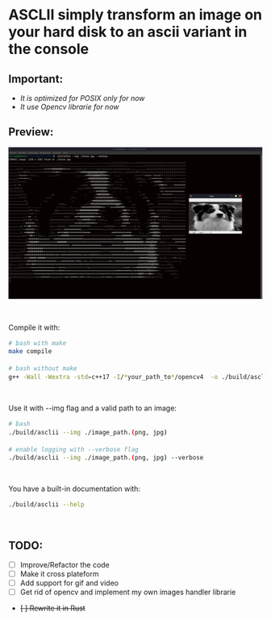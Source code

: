 # ASCLII simply transform an image on your hard disk to an ascii variant in the console

## Important:
- *It is optimized for POSIX only for now*
- *It use Opencv librarie for now*

## Preview:
![Aperçu du programme](preview.png)

</br>

Compile it with:
```bash
# bash with make
make compile

# bash without make
g++ -Wall -Wextra -std=c++17 -I/*your_path_to*/opencv4  -o ./build/asclii main.cpp `pkg-config --cflags --libs opencv4`
```

</br>

Use it with --img flag and a valid path to an image:
```bash
# bash
./build/asclii --img ./image_path.(png, jpg)

# enable logging with --verbose flag
./build/asclii --img ./image_path.(png, jpg) --verbose

```

</br>

You have a built-in documentation with:
```bash
./build/asclii --help
```

</br>

## TODO:

- [ ] Improve/Refactor the code
- [ ] Make it cross plateform
- [ ] Add support for gif and video
- [ ] Get rid of opencv and implement my own images handler librarie
- ~~[ ] Rewrite it in Rust~~